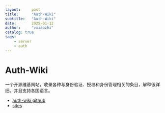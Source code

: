 ```yaml
---
layout:     post
title:      "Auth-Wiki"
subtitle:   "Auth-Wiki"
date:       2025-01-12
author:     "vxiaozhi"
catalog: true
tags:
    - server
    - auth
---
```


# Auth-Wiki 

一个开源维基网站，收录各种与身份验证、授权和身份管理相关的条目，解释很详细。并且支持各国语言。

- [auth-wiki github](https://github.com/logto-io/auth-wiki)
- [sites](https://auth.wiki/zh)
